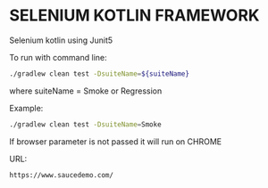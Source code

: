 # SELENIUM KOTLIN FRAMEWORK

Selenium kotlin using Junit5

To run with command line:

```sh
./gradlew clean test -DsuiteName=${suiteName}
```
where suiteName = Smoke or Regression

Example:

```sh
./gradlew clean test -DsuiteName=Smoke
```

If browser parameter is not passed it will run on CHROME

URL:

```
https://www.saucedemo.com/
```